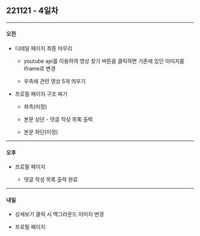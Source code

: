 ## 221121 - 4일차

---

#### 오전

- 디테일 페이지 최종 마무리
  
  - youtube api를 이용하여 영상 찾기 버튼을 클릭하면 기존에 있던 이미지를 iframe로 변경
  
  - 우측에 관련 영상 5개 띄우기

- 프로필 페이지 구조 짜기
  
  - 좌측(미정)
  
  - 본문 상단 - 댓글 작성 목록 출력
  
  - 본문 하단(미정)

---

#### 오후

- 프로필 페이지
  
  - 댓글 작성 목록 출력 완료

---

#### 내일

- 상세보기 클릭 시 백그라운드 이미지 변경

- 프로필 페이지 
